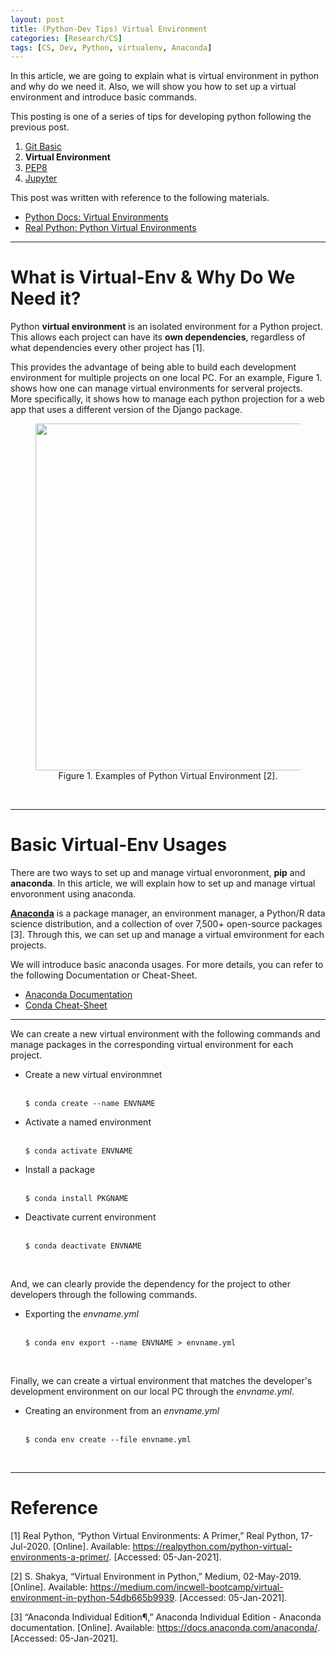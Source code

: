 ```yaml
---
layout: post
title: (Python-Dev Tips) Virtual Environment
categories: [Research/CS]
tags: [CS, Dev, Python, virtualenv, Anaconda]
---
```


In this article, we are going to explain what is virtual environment in python and why do we need it. Also, we will show you how to set up a virtual environment and introduce basic commands.

This posting is one of a series of tips for developing python following the previous post.

1. [Git Basic](https://jhyun0919.github.io/research/cs/2020/10/01/git-tips.html)
2. **Virtual Environment**
3. [PEP8](https://jhyun0919.github.io/research/cs/2020/10/03/pep8.html)
4. [Jupyter](https://jhyun0919.github.io/research/cs/2020/10/04/jupyter.html)

This post was written with reference to the following materials.

- [Python Docs: Virtual Environments](https://docs.python.org/3/tutorial/venv.html)
- [Real Python: Python Virtual Environments](https://realpython.com/python-virtual-environments-a-primer/)

---

# What is Virtual-Env & Why Do We Need it?

Python **virtual environment** is an isolated environment for a Python project. This allows each project can have its **own dependencies**, regardless of what dependencies every other project has [1].

This provides the advantage of being able to build each development environment for multiple projects on one local PC. For an example, Figure 1. shows how one can manage virtual environments for serveral projects. More specifically, it shows how to manage each python projection for a web app that uses a different version of the Django package.

<figure align="center">
  <img src="https://jhyun0919.github.io/assets/img/2021-01-04-virtualenv/virtualenv_concept.png" width="555" />
  <figcaption>Figure 1. Examples of Python Virtual Environment [2].</figcaption>
</figure>

<br>

---

# Basic Virtual-Env Usages

There are two ways to set up and manage virtual envoronment, **pip** and **anaconda**. In this article, we will explain how to set up and manage virtual envoronment using anaconda.

[**Anaconda**](https://www.anaconda.com) is a package manager, an environment manager, a Python/R data science distribution, and a collection of over 7,500+ open-source packages [3]. Through this, we can set up and manage a virtual emvironment for each projects.

We will introduce basic anaconda usages. For more details, you can refer to the following Documentation or Cheat-Sheet.

- [Anaconda Documentation](https://docs.anaconda.com/anaconda/)
- [Conda Cheat-Sheet](https://conda.io/projects/conda/en/latest/user-guide/cheatsheet.html)

---

We can create a new virtual environment with the following commands and manage packages in the corresponding virtual environment for each project.

- Create a new virtual environmnet  <br><br>
    ```shell
    $ conda create --name ENVNAME
    ```

- Activate a named environment  <br><br>
    ```shell
    $ conda activate ENVNAME
    ```

- Install a package  <br><br>
    ```shell
    $ conda install PKGNAME
    ```

- Deactivate current environment  <br><br>
    ```shell
    $ conda deactivate ENVNAME
    ```

<br>

And, we can clearly provide the dependency for the project to other developers through the following commands.

- Exporting the *envname.yml*  <br><br>
    ```shell
    $ conda env export --name ENVNAME > envname.yml
    ```

<br>

Finally, we can create a virtual environment that matches the developer's development environment on our local PC through the *envname.yml*.

- Creating an environment from an *envname.yml*  <br><br>
    ```shell
    $ conda env create --file envname.yml
    ```

<!-- <figure align="center">
  <img src="https://jhyun0919.github.io/assets/img/2021-01-04-virtualenv/anaconda_gui.png" width="900" />
  <figcaption>Figure 2. Example of Anaconda GUI.</figcaption>
</figure> -->

<br>


---
# Reference
[1] Real Python, “Python Virtual Environments: A Primer,” Real Python, 17-Jul-2020. [Online]. Available: https://realpython.com/python-virtual-environments-a-primer/. [Accessed: 05-Jan-2021]. 

[2] S. Shakya, “Virtual Environment in Python,” Medium, 02-May-2019. [Online]. Available: https://medium.com/incwell-bootcamp/virtual-environment-in-python-54db665b9939. [Accessed: 05-Jan-2021]. 

[3] “Anaconda Individual Edition¶,” Anaconda Individual Edition - Anaconda documentation. [Online]. Available: https://docs.anaconda.com/anaconda/. [Accessed: 05-Jan-2021]. 